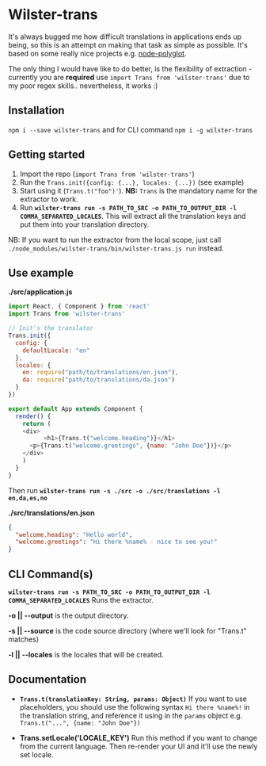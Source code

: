 # Wilster-trans

It's always bugged me how difficult translations in applications ends up being, so this is an attempt on making that task as simple as possible. It's based on some really nice projects e.g.
[node-polyglot](https://www.npmjs.com/package/node-polyglot).

The only thing I would have like to do better, is the flexibility of extraction - currently you are **required** use `import Trans from 'wilster-trans'` due to my poor regex skills.. nevertheless, it
works :)

## Installation

`npm i --save wilster-trans` and for CLI command `npm i -g wilster-trans`

## Getting started

1. Import the repo (`import Trans from 'wilster-trans'`)
2. Run the `Trans.init({config: {...}, locales: {...})` (see example)
3. Start using it (`Trans.t("foo")'`). **NB:** `Trans` is the mandatory name for the extractor to work.
4. Run **`wilster-trans run -s PATH_TO_SRC -o PATH_TO_OUTPUT_DIR -l COMMA_SEPARATED_LOCALES`**. This will extract all the translation keys and put them into your translation directory.

NB: If you want to run the extractor from the local scope, just call `./node_modules/wilster-trans/bin/wilster-trans.js run` instead.

## Use example

**./src/application.js**

```javascript
import React, { Component } from 'react'
import Trans from 'wilster-trans'

// Init's the translator
Trans.init({
  config: {
    defaultLocale: "en"
  },
  locales: {
    en: require("path/to/translations/en.json"),
    da: require("path/to/translations/da.json")
  }
})

export default App extends Component {
  render() {
    return (
	<div>
          <h1>{Trans.t("welcome.heading")}</h1>
	  <p>{Trans.t("welcome.greetings", {name: "John Doe"})}</p>
	</div>
    )
  }
}
```

Then run **`wilster-trans run -s ./src -o ./src/translations -l en,da,es,no`**

**./src/translations/en.json**

```json
{
  "welcome.heading": "Hello world",
  "welcome.greetings": "Hi there %name% - nice to see you!"
}
```

## CLI Command(s)

**`wilster-trans run -s PATH_TO_SRC -o PATH_TO_OUTPUT_DIR -l COMMA_SEPARATED_LOCALES`** Runs the extractor.

**-o || --output** is the output directory.

**-s || --source** is the code source directory (where we'll look for "Trans.t" matches)

**-l || --locales** is the locales that will be created.

## Documentation

* **`Trans.t(translationKey: String, params: Object)`** If you want to use placeholders, you should use the following syntax `Hi there %name%!` in the translation string, and reference it using in the
  `params` object e.g. `Trans.t("...", {name: "John Doe"})`

* **Trans.setLocale('LOCALE_KEY')** Run this method if you want to change from the current language. Then re-render your UI and it'll use the newly set locale.
